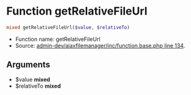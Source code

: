 Function getRelativeFileUrl
===========================





```php
mixed getRelativeFileUrl($value, $relativeTo)
```

* Function name: getRelativeFileUrl
* Source: [admin-dev/ajaxfilemanager/inc/function.base.php line 134](https://github.com/PrestaShop/PrestaShop/blob/1.5.1.0/admin-dev/ajaxfilemanager/inc/function.base.php#L134).

Arguments
---------

* $value **mixed**
* $relativeTo **mixed**

